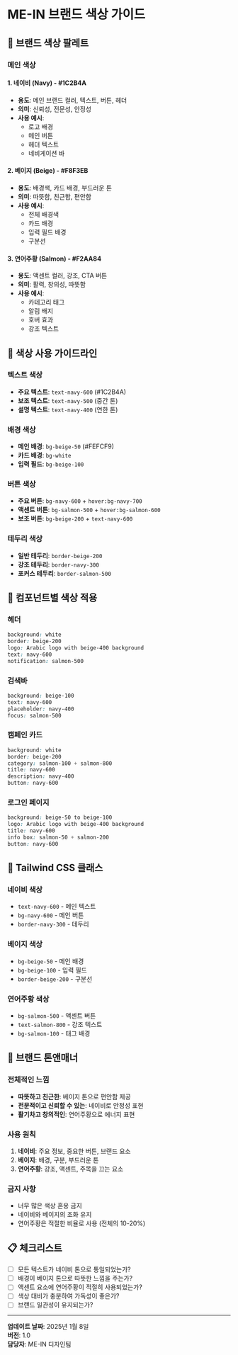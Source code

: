 # ME-IN 브랜드 색상 가이드

## 🎨 브랜드 색상 팔레트

### 메인 색상

#### 1. 네이비 (Navy) - #1C2B4A
- **용도**: 메인 브랜드 컬러, 텍스트, 버튼, 헤더
- **의미**: 신뢰성, 전문성, 안정성
- **사용 예시**: 
  - 로고 배경
  - 메인 버튼
  - 헤더 텍스트
  - 네비게이션 바

#### 2. 베이지 (Beige) - #F8F3EB
- **용도**: 배경색, 카드 배경, 부드러운 톤
- **의미**: 따뜻함, 친근함, 편안함
- **사용 예시**:
  - 전체 배경색
  - 카드 배경
  - 입력 필드 배경
  - 구분선

#### 3. 연어주황 (Salmon) - #F2AA84
- **용도**: 액센트 컬러, 강조, CTA 버튼
- **의미**: 활력, 창의성, 따뜻함
- **사용 예시**:
  - 카테고리 태그
  - 알림 배지
  - 호버 효과
  - 강조 텍스트

## 🎯 색상 사용 가이드라인

### 텍스트 색상
- **주요 텍스트**: `text-navy-600` (#1C2B4A)
- **보조 텍스트**: `text-navy-500` (중간 톤)
- **설명 텍스트**: `text-navy-400` (연한 톤)

### 배경 색상
- **메인 배경**: `bg-beige-50` (#FEFCF9)
- **카드 배경**: `bg-white`
- **입력 필드**: `bg-beige-100`

### 버튼 색상
- **주요 버튼**: `bg-navy-600` + `hover:bg-navy-700`
- **액센트 버튼**: `bg-salmon-500` + `hover:bg-salmon-600`
- **보조 버튼**: `bg-beige-200` + `text-navy-600`

### 테두리 색상
- **일반 테두리**: `border-beige-200`
- **강조 테두리**: `border-navy-300`
- **포커스 테두리**: `border-salmon-500`

## 📱 컴포넌트별 색상 적용

### 헤더
```css
background: white
border: beige-200
logo: Arabic logo with beige-400 background
text: navy-600
notification: salmon-500
```

### 검색바
```css
background: beige-100
text: navy-600
placeholder: navy-400
focus: salmon-500
```

### 캠페인 카드
```css
background: white
border: beige-200
category: salmon-100 + salmon-800
title: navy-600
description: navy-400
button: navy-600
```

### 로그인 페이지
```css
background: beige-50 to beige-100
logo: Arabic logo with beige-400 background
title: navy-600
info box: salmon-50 + salmon-200
button: navy-600
```

## 🎨 Tailwind CSS 클래스

### 네이비 색상
- `text-navy-600` - 메인 텍스트
- `bg-navy-600` - 메인 버튼
- `border-navy-300` - 테두리

### 베이지 색상
- `bg-beige-50` - 메인 배경
- `bg-beige-100` - 입력 필드
- `border-beige-200` - 구분선

### 연어주황 색상
- `bg-salmon-500` - 액센트 버튼
- `text-salmon-800` - 강조 텍스트
- `bg-salmon-100` - 태그 배경

## 🌟 브랜드 톤앤매너

### 전체적인 느낌
- **따뜻하고 친근한**: 베이지 톤으로 편안함 제공
- **전문적이고 신뢰할 수 있는**: 네이비로 안정성 표현
- **활기차고 창의적인**: 연어주황으로 에너지 표현

### 사용 원칙
1. **네이비**: 주요 정보, 중요한 버튼, 브랜드 요소
2. **베이지**: 배경, 구분, 부드러운 톤
3. **연어주황**: 강조, 액센트, 주목을 끄는 요소

### 금지 사항
- 너무 많은 색상 혼용 금지
- 네이비와 베이지의 조화 유지
- 연어주황은 적절한 비율로 사용 (전체의 10-20%)

## 📋 체크리스트

- [ ] 모든 텍스트가 네이비 톤으로 통일되었는가?
- [ ] 배경이 베이지 톤으로 따뜻한 느낌을 주는가?
- [ ] 액센트 요소에 연어주황이 적절히 사용되었는가?
- [ ] 색상 대비가 충분하여 가독성이 좋은가?
- [ ] 브랜드 일관성이 유지되는가?

---

**업데이트 날짜**: 2025년 1월 8일  
**버전**: 1.0  
**담당자**: ME-IN 디자인팀

